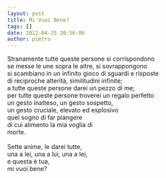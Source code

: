 ```yaml
---
layout: post
title: Mi Vuoi Bene?
tags: []
date: 2012-04-25 20:56:00
author: pietro
---
```

Stranamente tutte queste persone si corrispondono<br/>se messe le une sopra le altre, si sovrappongono<br/>si scambiano in un infinito gioco di sguardi e risposte<br/>di reciproche alterità, similitudini infinite;<br/>a tutte queste persone darei un pezzo di me;<br/>per tutte queste persone troverei un regalo perfetto<br/>un gesto inatteso, un gesto sospetto,<br/>un gesto cruciale, elevato ed esplosivo<br/>quel sogno di far piangere<br/>di cui alimento la mia voglia di<br/>morte.<br/><br/>Sette anime, le darei tutte,<br/>una a lei, una a lui, una a lei,<br/>e questa è tua,<br/>mi vuoi bene?
